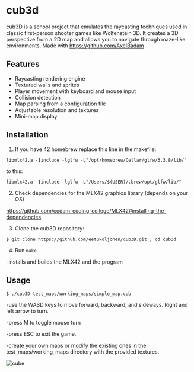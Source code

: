 # cub3d

cub3D is a school project that emulates the raycasting techniques used in classic first-person shooter games like Wolfenstein 3D. It creates a 3D perspective from a 2D map and allows you to navigate through maze-like environments. Made with https://github.com/AxelBadam

## Features

- Raycasting rendering engine
- Textured walls and sprites
- Player movement with keyboard and mouse input
- Collision detection
- Map parsing from a configuration file
- Adjustable resolution and textures
- Mini-map display

## Installation

1. If you have 42 homebrew replace this line in the makefile:
```
libmlx42.a -Iinclude -lglfw -L"/opt/homebrew/Cellar/glfw/3.3.8/lib/"
```
to this:
```
libmlx42.a -Iinclude -lglfw -L"/Users/$(USER)/.brew/opt/glfw/lib/"
```

2. Check dependencies for the MLX42 graphics library (depends on your OS)

https://github.com/codam-coding-college/MLX42#installing-the-dependencies

3. Clone the cub3D repository:

```
$ git clone https://github.com/eetukoljonen/cub3D.git ; cd cub3d
```

4. Run `make`

-installs and builds the MLX42 and the program

## Usage
   
```
$ ./cub3D test_maps/working_maps/simple_map.cub
```

-use the WASD keys to move forward, backward, and sideways. Right and left arrow to turn.

-press M to toggle mouse turn

-press ESC to exit the game.

-create your own maps or modify the existing ones in the test_maps/working_maps directory with the provided textures.

![cube](https://github.com/eetukoljonen/cub3D/assets/120648288/cac04659-fb95-4d60-a091-cbd154a2e38e)
